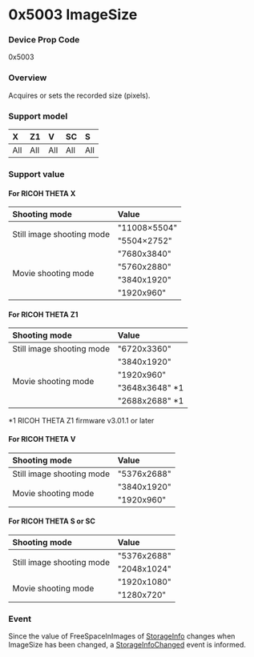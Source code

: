 # 0x5003 ImageSize

### Device Prop Code

0x5003

### Overview

Acquires or sets the recorded size (pixels).

### Support model

| X | Z1 | V | SC | S |
|:--|:--|:--|:--|:--|
| All | All | All | All | All |

### Support value

#### For RICOH THETA X

<table border="0">
  <thead>
    <tr>
      <th style="text-align: left">Shooting mode</th>
      <th style="text-align: left">Value</th>
    </tr>
  </thead>
  <tbody>
    <tr>
      <td rowspan="2">Still image shooting mode</td>
      <td>"11008×5504"</td>
    </tr>
    <tr>
      <td>"5504×2752"</td>
    </tr>
    <tr>
      <td rowspan="4">Movie shooting mode</td>
      <td>"7680x3840"</td>
    </tr>
    <tr>
      <td>"5760x2880"</td>
    </tr>
    <tr>
      <td>"3840x1920"</td>
    </tr>
    <tr>
      <td>"1920x960"</td>
    </tr>
  </tbody>
</table>

#### For RICOH THETA Z1

<table border="0">
  <thead>
    <tr>
      <th style="text-align: left">Shooting mode</th>
      <th style="text-align: left">Value</th>
    </tr>
  </thead>
  <tbody>
    <tr>
      <td rowspan="1">Still image shooting mode</td>
      <td>"6720x3360"</td>
    </tr>
    <tr>
      <td rowspan="4">Movie shooting mode</td>
      <td>"3840x1920"</td>
    </tr>
    <tr>
      <td>"1920x960"</td>
    </tr>
    <tr>
      <td>"3648x3648" *1</td>
    </tr>
    <tr>
      <td>"2688x2688" *1</td>
    </tr>
  </tbody>
</table>

\*1 RICOH THETA Z1 firmware v3.01.1 or later

#### For RICOH THETA V

<table border="0">
  <thead>
    <tr>
      <th style="text-align: left">Shooting mode</th>
      <th style="text-align: left">Value</th>
    </tr>
  </thead>
  <tbody>
    <tr>
      <td rowspan="1">Still image shooting mode</td>
      <td>"5376x2688"</td>
    </tr>
    <tr>
      <td rowspan="2">Movie shooting mode</td>
      <td>"3840x1920"</td>
    </tr>
    <tr>
      <td>"1920x960"</td>
    </tr>
  </tbody>
</table>

#### For RICOH THETA S or SC

<table border="0">
  <thead>
    <tr>
      <th style="text-align: left">Shooting mode</th>
      <th style="text-align: left">Value</th>
    </tr>
  </thead>
  <tbody>
    <tr>
      <td rowspan="2">Still image shooting mode</td>
      <td>"5376x2688"</td>
    </tr>
    <tr>
      <td>"2048x1024"</td>
    </tr>
    <tr>
      <td rowspan="2">Movie shooting mode</td>
      <td>"1920x1080"</td>
    </tr>
    <tr>
      <td>"1280x720"</td>
    </tr>
  </tbody>
</table>

### Event

Since the value of FreeSpaceInImages of [StorageInfo](../operation/get_storage_info.md) changes when ImageSize has been changed, a [StorageInfoChanged](../event/storage_info_changed.md) event is informed.
